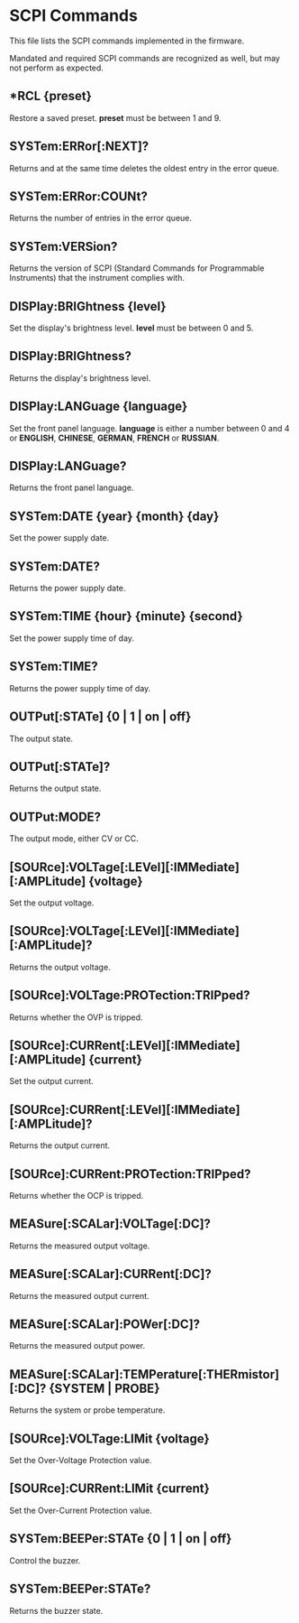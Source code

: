 # SCPI Commands

This file lists the SCPI commands implemented in the firmware.

Mandated and required SCPI commands are recognized as well,
but may not perform as expected.


## *RCL {preset}

Restore a saved preset. **preset** must be between 1 and 9.


## SYSTem:ERRor[:NEXT]?

Returns and at the same time deletes the oldest entry in the error queue.


## SYSTem:ERRor:COUNt?

Returns the number of entries in the error queue.


## SYSTem:VERSion?

Returns the version of SCPI (Standard Commands for Programmable Instruments)
that the instrument complies with.


## DISPlay:BRIGhtness {level}

Set the display's brightness level. **level** must be between 0 and 5.


## DISPlay:BRIGhtness?

Returns the display's brightness level.


## DISPlay:LANGuage {language}

Set the front panel language. **language** is either
a number between 0 and 4 or **ENGLISH**, **CHINESE**,
**GERMAN**, **FRENCH** or **RUSSIAN**.


## DISPlay:LANGuage?

Returns the front panel language.


## SYSTem:DATE {year} {month} {day}

Set the power supply date.


## SYSTem:DATE?

Returns the power supply date.


## SYSTem:TIME {hour} {minute} {second}

Set the power supply time of day.


## SYSTem:TIME?

Returns the power supply time of day.


## OUTPut[:STATe] {0 | 1 | on | off}

The output state.


## OUTPut[:STATe]?

Returns the output state.


## OUTPut:MODE?

The output mode, either CV or CC.


## [SOURce]:VOLTage[:LEVel][:IMMediate][:AMPLitude] {voltage}

Set the output voltage.


## [SOURce]:VOLTage[:LEVel][:IMMediate][:AMPLitude]?

Returns the output voltage.


## [SOURce]:VOLTage:PROTection:TRIPped?

Returns whether the OVP is tripped.


## [SOURce]:CURRent[:LEVel][:IMMediate][:AMPLitude] {current}

Set the output current.


## [SOURce]:CURRent[:LEVel][:IMMediate][:AMPLitude]?

Returns the output current.


## [SOURce]:CURRent:PROTection:TRIPped?

Returns whether the OCP is tripped.


## MEASure[:SCALar]:VOLTage[:DC]?

Returns the measured output voltage.


## MEASure[:SCALar]:CURRent[:DC]?

Returns the measured output current.


## MEASure[:SCALar]:POWer[:DC]?

Returns the measured output power.


## MEASure[:SCALar]:TEMPerature[:THERmistor][:DC]? {SYSTEM | PROBE}

Returns the system or probe temperature.


## [SOURce]:VOLTage:LIMit {voltage}

Set the Over-Voltage Protection value.


## [SOURce]:CURRent:LIMit {current}

Set the Over-Current Protection value.


## SYSTem:BEEPer:STATe {0 | 1 | on | off}

Control the buzzer.


## SYSTem:BEEPer:STATe?

Returns the buzzer state.
